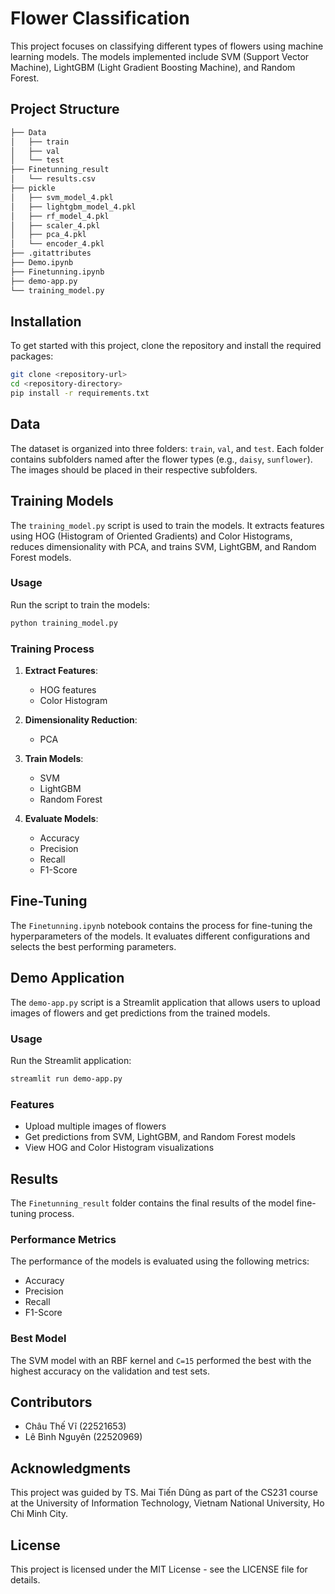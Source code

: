# Flower Classification

This project focuses on classifying different types of flowers using machine learning models. The models implemented include SVM (Support Vector Machine), LightGBM (Light Gradient Boosting Machine), and Random Forest.

## Project Structure

```bash
├── Data
│   ├── train
│   ├── val
│   └── test
├── Finetunning_result
│   └── results.csv
├── pickle
│   ├── svm_model_4.pkl
│   ├── lightgbm_model_4.pkl
│   ├── rf_model_4.pkl
│   ├── scaler_4.pkl
│   ├── pca_4.pkl
│   └── encoder_4.pkl
├── .gitattributes
├── Demo.ipynb
├── Finetunning.ipynb
├── demo-app.py
└── training_model.py
```

## Installation

To get started with this project, clone the repository and install the required packages:

```bash
git clone <repository-url>
cd <repository-directory>
pip install -r requirements.txt
```

## Data

The dataset is organized into three folders: `train`, `val`, and `test`. Each folder contains subfolders named after the flower types (e.g., `daisy`, `sunflower`). The images should be placed in their respective subfolders.

## Training Models

The `training_model.py` script is used to train the models. It extracts features using HOG (Histogram of Oriented Gradients) and Color Histograms, reduces dimensionality with PCA, and trains SVM, LightGBM, and Random Forest models.

### Usage

Run the script to train the models:

```bash
python training_model.py
```

### Training Process

1. **Extract Features**:
   - HOG features
   - Color Histogram

2. **Dimensionality Reduction**:
   - PCA

3. **Train Models**:
   - SVM
   - LightGBM
   - Random Forest

4. **Evaluate Models**:
   - Accuracy
   - Precision
   - Recall
   - F1-Score

## Fine-Tuning

The `Finetunning.ipynb` notebook contains the process for fine-tuning the hyperparameters of the models. It evaluates different configurations and selects the best performing parameters.

## Demo Application

The `demo-app.py` script is a Streamlit application that allows users to upload images of flowers and get predictions from the trained models.

### Usage

Run the Streamlit application:

```bash
streamlit run demo-app.py
```

### Features

- Upload multiple images of flowers
- Get predictions from SVM, LightGBM, and Random Forest models
- View HOG and Color Histogram visualizations

## Results

The `Finetunning_result` folder contains the final results of the model fine-tuning process.

### Performance Metrics

The performance of the models is evaluated using the following metrics:

- Accuracy
- Precision
- Recall
- F1-Score

### Best Model

The SVM model with an RBF kernel and `C=15` performed the best with the highest accuracy on the validation and test sets.

## Contributors

- Châu Thế Vĩ (22521653)
- Lê Bình Nguyên (22520969)

## Acknowledgments

This project was guided by TS. Mai Tiến Dũng as part of the CS231 course at the University of Information Technology, Vietnam National University, Ho Chi Minh City.

## License

This project is licensed under the MIT License - see the LICENSE file for details.
